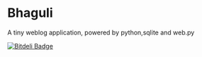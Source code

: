 Bhaguli
=======

A tiny weblog application, powered by python,sqlite and web.py

[![Bitdeli Badge](https://d2weczhvl823v0.cloudfront.net/varunpant/bhaguli/trend.png)](https://bitdeli.com/free "Bitdeli Badge")

